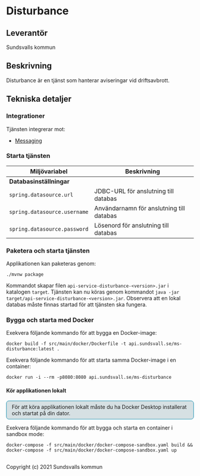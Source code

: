 # Disturbance

## Leverantör

Sundsvalls kommun

## Beskrivning
Disturbance är en tjänst som hanterar aviseringar vid driftsavbrott.


## Tekniska detaljer

### Integrationer
Tjänsten integrerar mot:

* [Messaging](https://github.com/Sundsvallskommun/api-service-messaging) 

### Starta tjänsten

|Miljövariabel|Beskrivning|
|---|---|
|**Databasinställningar**||
|`spring.datasource.url`|JDBC-URL för anslutning till databas|
|`spring.datasource.username`|Användarnamn för anslutning till databas|
|`spring.datasource.password`|Lösenord för anslutning till databas|


### Paketera och starta tjänsten
Applikationen kan paketeras genom:

```
./mvnw package
```
Kommandot skapar filen `api-service-disturbance-<version>.jar` i katalogen `target`. Tjänsten kan nu köras genom kommandot `java -jar target/api-service-disturbance-<version>.jar`. Observera att en lokal databas måste finnas startad för att tjänsten ska fungera.

### Bygga och starta med Docker
Exekvera följande kommando för att bygga en Docker-image:

```
docker build -f src/main/docker/Dockerfile -t api.sundsvall.se/ms-disturbance:latest .
```

Exekvera följande kommando för att starta samma Docker-image i en container:

```
docker run -i --rm -p8080:8080 api.sundsvall.se/ms-disturbance

```

#### Kör applikationen lokalt

<div style='border: solid 1px #0085A9; border-radius: 0.5em; padding: 0.5em 1em; background-color: #D6E0E3; margin: 0 0 0.8em 0 '>
  För att köra applikationen lokalt måste du ha Docker Desktop installerat och startat på din dator.
</div>

Exekvera följande kommando för att bygga och starta en container i sandbox mode:  

```
docker-compose -f src/main/docker/docker-compose-sandbox.yaml build && docker-compose -f src/main/docker/docker-compose-sandbox.yaml up
```


## 
Copyright (c) 2021 Sundsvalls kommun

